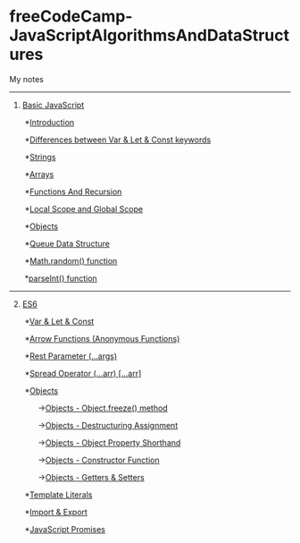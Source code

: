 # freeCodeCamp-JavaScriptAlgorithmsAndDataStructures
My notes

---

1. [Basic JavaScript](https://github.com/zeynep-1/freeCodeCamp-JavaScriptAlgorithmsAndDataStructures/tree/main/Basic%20JavaScript)

&nbsp;&nbsp;&nbsp;&nbsp;&nbsp;&nbsp; *[Introduction](https://github.com/zeynep-1/freeCodeCamp-JavaScriptAlgorithmsAndDataStructures/blob/main/Basic%20JavaScript/intro.js)

&nbsp;&nbsp;&nbsp;&nbsp;&nbsp;&nbsp; *[Differences between Var & Let & Const keywords](https://github.com/zeynep-1/freeCodeCamp-JavaScriptAlgorithmsAndDataStructures/blob/main/Basic%20JavaScript/VarLetConst.js)

&nbsp;&nbsp;&nbsp;&nbsp;&nbsp;&nbsp; *[Strings](https://github.com/zeynep-1/freeCodeCamp-JavaScriptAlgorithmsAndDataStructures/blob/main/Basic%20JavaScript/Strings.js)

&nbsp;&nbsp;&nbsp;&nbsp;&nbsp;&nbsp; *[Arrays](https://github.com/zeynep-1/freeCodeCamp-JavaScriptAlgorithmsAndDataStructures/blob/main/Basic%20JavaScript/Arrays.js)

&nbsp;&nbsp;&nbsp;&nbsp;&nbsp;&nbsp; *[Functions And Recursion](https://github.com/zeynep-1/freeCodeCamp-JavaScriptAlgorithmsAndDataStructures/blob/main/Basic%20JavaScript/FunctionsAndRecursion.js)

&nbsp;&nbsp;&nbsp;&nbsp;&nbsp;&nbsp; *[Local Scope and Global Scope](https://github.com/zeynep-1/freeCodeCamp-JavaScriptAlgorithmsAndDataStructures/blob/main/Basic%20JavaScript/Scope.js)

&nbsp;&nbsp;&nbsp;&nbsp;&nbsp;&nbsp; *[Objects](https://github.com/zeynep-1/freeCodeCamp-JavaScriptAlgorithmsAndDataStructures/blob/main/Basic%20JavaScript/Objects.js)

&nbsp;&nbsp;&nbsp;&nbsp;&nbsp;&nbsp; *[Queue Data Structure](https://github.com/zeynep-1/freeCodeCamp-JavaScriptAlgorithmsAndDataStructures/blob/main/Basic%20JavaScript/Queue.js)

&nbsp;&nbsp;&nbsp;&nbsp;&nbsp;&nbsp; *[Math.random() function](https://github.com/zeynep-1/freeCodeCamp-JavaScriptAlgorithmsAndDataStructures/blob/main/Basic%20JavaScript/MathRandom.js)

&nbsp;&nbsp;&nbsp;&nbsp;&nbsp;&nbsp; *[parseInt() function](https://github.com/zeynep-1/freeCodeCamp-JavaScriptAlgorithmsAndDataStructures/blob/main/Basic%20JavaScript/parseInt.js)

---

2. [ES6](https://github.com/zeynep-1/freeCodeCamp-JavaScriptAlgorithmsAndDataStructures/tree/main/ES6)

&nbsp;&nbsp;&nbsp;&nbsp;&nbsp;&nbsp; *[Var & Let & Const](https://github.com/zeynep-1/freeCodeCamp-JavaScriptAlgorithmsAndDataStructures/blob/main/ES6/es6VarLetConst.js)

&nbsp;&nbsp;&nbsp;&nbsp;&nbsp;&nbsp; *[Arrow Functions (Anonymous Functions)](https://github.com/zeynep-1/freeCodeCamp-JavaScriptAlgorithmsAndDataStructures/blob/main/ES6/ArrowFunctions.js)

&nbsp;&nbsp;&nbsp;&nbsp;&nbsp;&nbsp; *[Rest Parameter (...args)](https://github.com/zeynep-1/freeCodeCamp-JavaScriptAlgorithmsAndDataStructures/blob/main/ES6/RestParameter.js)

&nbsp;&nbsp;&nbsp;&nbsp;&nbsp;&nbsp; *[Spread Operator (...arr) [...arr]](https://github.com/zeynep-1/freeCodeCamp-JavaScriptAlgorithmsAndDataStructures/blob/main/ES6/SpreadOperator.js)

&nbsp;&nbsp;&nbsp;&nbsp;&nbsp;&nbsp; *[Objects](https://github.com/zeynep-1/freeCodeCamp-JavaScriptAlgorithmsAndDataStructures/tree/main/ES6/Objects)

&nbsp;&nbsp;&nbsp;&nbsp;&nbsp;&nbsp;&nbsp;&nbsp;&nbsp;&nbsp;&nbsp;&nbsp; ->[Objects - Object.freeze() method](https://github.com/zeynep-1/freeCodeCamp-JavaScriptAlgorithmsAndDataStructures/blob/main/ES6/Objects/ObjectFreeze.js)

&nbsp;&nbsp;&nbsp;&nbsp;&nbsp;&nbsp;&nbsp;&nbsp;&nbsp;&nbsp;&nbsp;&nbsp; ->[Objects - Destructuring Assignment](https://github.com/zeynep-1/freeCodeCamp-JavaScriptAlgorithmsAndDataStructures/blob/main/ES6/Objects/DestructuringAssignment.js)

&nbsp;&nbsp;&nbsp;&nbsp;&nbsp;&nbsp;&nbsp;&nbsp;&nbsp;&nbsp;&nbsp;&nbsp; ->[Objects - Object Property Shorthand](https://github.com/zeynep-1/freeCodeCamp-JavaScriptAlgorithmsAndDataStructures/blob/main/ES6/Objects/ObjectProperty.js)

&nbsp;&nbsp;&nbsp;&nbsp;&nbsp;&nbsp;&nbsp;&nbsp;&nbsp;&nbsp;&nbsp;&nbsp; ->[Objects - Constructor Function](https://github.com/zeynep-1/freeCodeCamp-JavaScriptAlgorithmsAndDataStructures/blob/main/ES6/Objects/Constructor.js)

&nbsp;&nbsp;&nbsp;&nbsp;&nbsp;&nbsp;&nbsp;&nbsp;&nbsp;&nbsp;&nbsp;&nbsp; ->[Objects - Getters & Setters](https://github.com/zeynep-1/freeCodeCamp-JavaScriptAlgorithmsAndDataStructures/blob/main/ES6/Objects/GettersSetters.js)

&nbsp;&nbsp;&nbsp;&nbsp;&nbsp;&nbsp; *[Template Literals](https://github.com/zeynep-1/freeCodeCamp-JavaScriptAlgorithmsAndDataStructures/blob/main/ES6/TemplateLiterals.js)

&nbsp;&nbsp;&nbsp;&nbsp;&nbsp;&nbsp; *[Import & Export](https://github.com/zeynep-1/freeCodeCamp-JavaScriptAlgorithmsAndDataStructures/tree/main/ES6/ImportExport)

&nbsp;&nbsp;&nbsp;&nbsp;&nbsp;&nbsp; *[JavaScript Promises](https://github.com/zeynep-1/freeCodeCamp-JavaScriptAlgorithmsAndDataStructures/blob/main/ES6/Promise.js)
